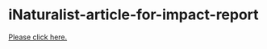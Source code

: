# iNaturalist-article-for-impact-report

[Please click here.](https://github.com/aubreymoore/iNaturalist-article-for-impact-report/blob/master/index.md)
